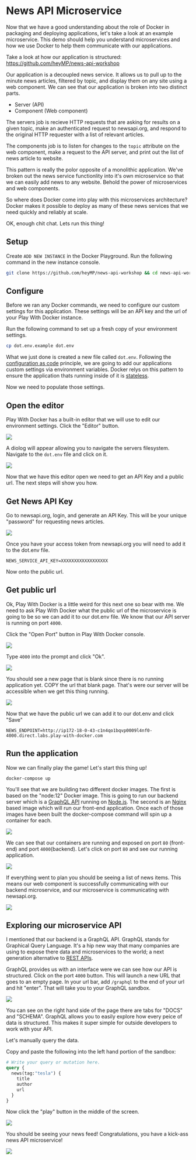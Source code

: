 # News API Microservice

Now that we have a good understanding about the role of Docker in packaging and deploying applications, let's take a look at an example microservice. This demo should help you understand microservices and how we use Docker to help them communicate with our applications.

Take a look at how our application is structured: https://github.com/heyMP/news-api-workshop

Our application is a decoupled news service.  It allows us to pull up to the minute news articles, filtered by topic, and display them on any site using a web component.  We can see that our application is broken into two distinct parts.

- Server (API)
- Component (Web component)

The servers job is recieve HTTP requests that are asking for results on a given topic, make an authenticated request to newsapi.org, and respond to the original HTTP requester with a list of relevant articles.

The components job is to listen for changes to the `topic` attribute on the web component, make a request to the API server, and print out the list of news article to website.

This pattern is really the polor opposite of a monolithic application. We've broken out the news service functionlity into it's own microservice so that we can easily add news to any website. Behold the power of microservices and web components.

So where does Docker come into play with this microservices architecture? Docker makes it possible to deploy as many of these news services that we need quickly and reliably at scale.

OK, enough chit chat. Lets run this thing!

## Setup

Create `ADD NEW INSTANCE` in the Docker Playground. Run the following command in the new instance console.

```bash
git clone https://github.com/heyMP/news-api-workshop && cd news-api-workshop
```

## Configure

Before we ran any Docker commands, we need to configure our custom settings for this application. These settings will be an API key and the url of your Play With Docker instance.

Run the following command to set up a fresh copy of your environment settings.

```bash
cp dot.env.example dot.env
```

What we just done is created a new file called `dot.env`. Following the [configuration as code](https://12factor.net/config) principle, we are going to add our applications custom settings via environment variables. Docker relys on this pattern to ensure the application thats running inside of it is [stateless](https://www.contino.io/insights/stateless-vs-stateful-containers-whats-the-difference-and-why-does-it-matter).

Now we need to populate those settings.

## Open the editor

Play With Docker has a built-in editor that we will use to edit our environment settings. Click the "Editor" button.

![](/assets/newsapi/editor.png)

A diolog will appear allowing you to navigate the servers filesystem. Navigate to the `dot.env` file and click on it.

![](/assets/newsapi/editor-2.png)

Now that we have this editor open we need to get an API Key and a public url. The next steps will show you how.

## Get News API Key

Go to newsapi.org, login, and generate an API Key. This will be your unique "password" for requesting news articles.

![](/assets/newsapi/keygen.png)

Once you have your access token from newsapi.org you will need to add it to the dot.env file.

```
NEWS_SERVICE_API_KEY=XXXXXXXXXXXXXXXXXX
```

Now onto the public url.

## Get public url

Ok, Play With Docker is a little weird for this next one so bear with me. We need to ask Play With Docker what the public url of the microservice is going to be so we can add it to our dot.env file. We know that our API server is running on port `4000`.

Click the "Open Port" button in Play With Docker console.

![](/assets/newsapi/open-button.png)

Type `4000` into the prompt and click "Ok".

![](/assets/newsapi/add-port.png)

You should see a new page that is blank since there is no running application yet. COPY the url that blank page. That's were our server will be accessible when we get this thing running.

![](/assets/newsapi/copy-url.png)

Now that we have the public url we can add it to our dot.env and click "Save"

```
NEWS_ENDPOINT=http://ip172-18-0-43-c1n4qo1bqvp0009l4nf0-4000.direct.labs.play-with-docker.com
```

## Run the application

Now we can finally play the game! Let's start this thing up!

```
docker-compose up
```

You'll see that we are building two different docker images. The first is based on the "node:12" Docker image. This is going to run our backend server which is a [GraphQL API](https://GraphQL.org/) running on [Node.js](https://nodejs.org/en/). The second is an [Nginx](https://www.nginx.com/) based image which will run our front-end application. Once each of those images have been built the docker-compose command will spin up a container for each.

![](/assets/newsapi/active-ports.png)

We can see that our containers are running and exposed on port `80` (front-end) and port `4000`(backend). Let's click on port `80` and see our running application.

![](/assets/newsapi/frontend.png)

If everything went to plan you should be seeing a list of news items. This means our web component is successfully communicating with our backend microservice, and our microservice is communicating with newsapi.org.

![](/assets/newsapi/itworked.gif)

## Exploring our microservice API

I mentioned that our backend is a GraphQL API. GraphQL stands for Graphical Query Language. It's a hip new way that many companies are using to expose there data and microservices to the world; a next generation alternative to [REST APIs](https://www.redhat.com/en/topics/api/what-is-a-rest-api).

GraphQL provides us with an interface were we can see how our API is structured. Click on the port `4000` button. This will launch a new URL that goes to an empty page. In your url bar, add `/graphql` to the end of your url and hit "enter". That will take you to your GraphQL sandbox.

![](/assets/newsapi/gql-sandbox-1.png)

You can see on the right hand side of the page there are tabs for "DOCS" and "SCHEMA". GraphQL allows you to easily explore how every peice of data is structured. This makes it super simple for outside developers to work with your API.

Let's manually query the data.

Copy and paste the following into the left hand portion of the sandbox:

```graphql
# Write your query or mutation here.
query {
  news(tag:"tesla") {
    title
    author
    url
  }
}
```

Now click the "play" button in the middle of the screen.

![](/assets/newsapi/gql-sandbox-2.png)

You should be seeing your news feed! Congratulations, you have a kick-ass news API microservice!

![](/assets/newsapi/bill.gif)
